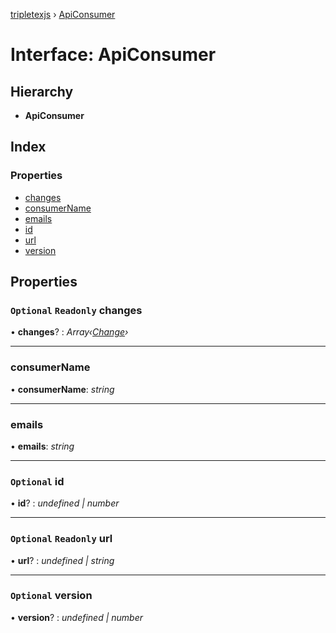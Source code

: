 [tripletexjs](../README.md) › [ApiConsumer](apiconsumer.md)

# Interface: ApiConsumer

## Hierarchy

* **ApiConsumer**

## Index

### Properties

* [changes](apiconsumer.md#optional-readonly-changes)
* [consumerName](apiconsumer.md#consumername)
* [emails](apiconsumer.md#emails)
* [id](apiconsumer.md#optional-id)
* [url](apiconsumer.md#optional-readonly-url)
* [version](apiconsumer.md#optional-version)

## Properties

### `Optional` `Readonly` changes

• **changes**? : *Array‹[Change](../modules/change.md)›*

___

###  consumerName

• **consumerName**: *string*

___

###  emails

• **emails**: *string*

___

### `Optional` id

• **id**? : *undefined | number*

___

### `Optional` `Readonly` url

• **url**? : *undefined | string*

___

### `Optional` version

• **version**? : *undefined | number*
